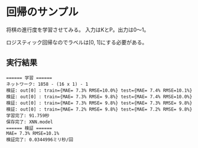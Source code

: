 回帰のサンプル
==============

将棋の進行度を学習させてみる。
入力はKとP。出力は0～1。

ロジスティック回帰なのでラベルは[0, 1]にする必要がある。



実行結果
--------

	====== 学習 ======
	ネットワーク: 1858 - (16 x 1) - 1
	検証: out[0] : train={MAE= 7.3% RMSE=10.0%} test={MAE= 7.4% RMSE=10.1%}
	検証: out[0] : train={MAE= 7.3% RMSE= 9.8%} test={MAE= 7.4% RMSE=10.0%}
	検証: out[0] : train={MAE= 7.3% RMSE= 9.8%} test={MAE= 7.3% RMSE= 9.8%}
	検証: out[0] : train={MAE= 7.2% RMSE= 9.8%} test={MAE= 7.2% RMSE= 9.8%}
	学習完了: 91.759秒
	保存完了: XNN.model
	====== 検証 ======
	MAE= 7.3% RMSE=10.1%
	検証完了: 0.0344996ミリ秒/回

